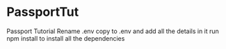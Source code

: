 # PassportTut
Passport Tutorial
Rename .env copy to .env and add all the details in it
run npm install to install all the dependencies
